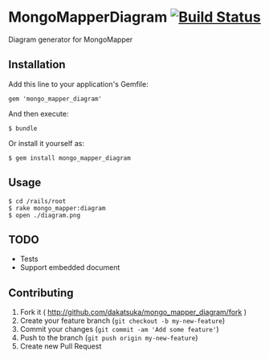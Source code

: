 # MongoMapperDiagram [![Build Status](https://travis-ci.org/dakatsuka/mongo_mapper_diagram.png?branch=master)](https://travis-ci.org/dakatsuka/mongo_mapper_diagram)

Diagram generator for MongoMapper

## Installation

Add this line to your application's Gemfile:

    gem 'mongo_mapper_diagram'

And then execute:

    $ bundle

Or install it yourself as:

    $ gem install mongo_mapper_diagram

## Usage

    $ cd /rails/root
    $ rake mongo_mapper:diagram
    $ open ./diagram.png

## TODO

- Tests
- Support embedded document

## Contributing

1. Fork it ( http://github.com/dakatsuka/mongo_mapper_diagram/fork )
2. Create your feature branch (`git checkout -b my-new-feature`)
3. Commit your changes (`git commit -am 'Add some feature'`)
4. Push to the branch (`git push origin my-new-feature`)
5. Create new Pull Request

